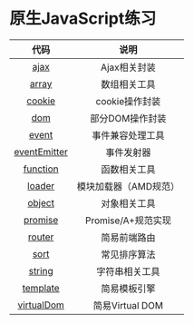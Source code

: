 # 原生JavaScript练习

|代码|说明|
|:---:|:---:|
|[ajax](https://github.com/MinskyNg/jsUtils/blob/master/ajax.js)|Ajax相关封装|
|[array](https://github.com/MinskyNg/jsUtils/blob/master/array.js)|数组相关工具|
|[cookie](https://github.com/MinskyNg/jsUtils/blob/master/cookie.js)|cookie操作封装|
|[dom](https://github.com/MinskyNg/jsUtils/blob/master/dom.js)|部分DOM操作封装|
|[event](https://github.com/MinskyNg/jsUtils/blob/master/event.js)|事件兼容处理工具|
|[eventEmitter](https://github.com/MinskyNg/jsUtils/blob/master/eventEmitter.js)|事件发射器|
|[function](https://github.com/MinskyNg/jsUtils/blob/master/function.js)|函数相关工具|
|[loader](https://github.com/MinskyNg/jsUtils/blob/master/loader.js)|模块加载器（AMD规范）|
|[object](https://github.com/MinskyNg/jsUtils/blob/master/object.js)|对象相关工具|
|[promise](https://github.com/MinskyNg/jsUtils/blob/master/promise.js)|Promise/A+规范实现|
|[router](https://github.com/MinskyNg/jsUtils/blob/master/router.js)|简易前端路由|
|[sort](https://github.com/MinskyNg/jsUtils/blob/master/sort.js)|常见排序算法|
|[string](https://github.com/MinskyNg/jsUtils/blob/master/string.js)|字符串相关工具|
|[template](https://github.com/MinskyNg/jsUtils/blob/master/template.js)|简易模板引擎|
|[virtualDom](https://github.com/MinskyNg/jsUtils/blob/master/virtualDom.js)|简易Virtual DOM|
